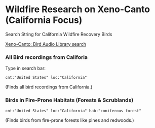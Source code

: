 # Wildfire Research on Xeno-Canto (California Focus)

Search String for California Wildfire Recovery Birds

[Xeno-Canto: Bird Audio Library search](https://xeno-canto.org/)

### All Bird recordings from Califoria

Type in search bar:
```
cnt:"United States" loc:"California"
```
(Finds all bird recordings from California.)

### Birds in Fire-Prone Habitats (Forests & Scrublands)
```
cnt:"United States" loc:"California" hab:"coniferous forest"
```
(Finds birds from fire-prone forests like pines and redwoods.)
